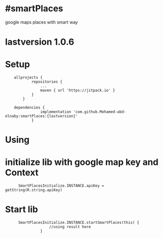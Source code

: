 # #smartPlaces
 google maps places with smart way

# lastversion 1.0.6

# Setup

	    allprojects {
         		repositories {
         			...
         			maven { url 'https://jitpack.io' }
         		}
         	}

        dependencies {
         	        implementation 'com.github.Mohamed-abd-elnaby:smartPlaces:{lastversion}'
             	}


# Using

 # initialize lib with google map key and Context

          SmartPlacesInitialize.INSTANCE.apiKey = getString(R.string.apiKey)


 # Start lib 

          SmartPlacesInitialize.INSTANCE.startSmartPlaces(this) {
                        //using result here
                    }
